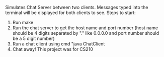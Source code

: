 Simulates Chat Server between two clients. Messages typed into the terminal will be displayed for both clients to see. 
Steps to start:
1) Run make
2) Run the chat server to get the host name and port number (host name should be 4 digits separated by "." like 0.0.0.0 and port number should be a 5 digit number)
3) Run a chat client using cmd "java ChatClient <host name> <port number>
4) Chat away!
This project was for CS210
